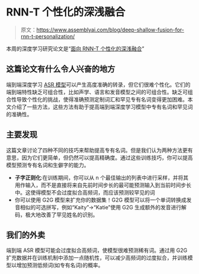 # RNN-T 个性化的深浅融合

> 原文：<https://www.assemblyai.com/blog/deep-shallow-fusion-for-rnn-t-personalization/>

本周的深度学习研究论文是“[面向 RNN-T 个性化的深浅融合](https://arxiv.org/abs/2011.07754)”

## 这篇论文有什么令人兴奋的地方

端到端深度学习 [ASR 模型](https://www.assemblyai.com/blog/what-is-asr/)可以产生高度准确的转录，但它们很难个性化。它们的端到端特性缺乏可组合性，比如声学、语言和发音模型之间的可组合性。缺乏可组合性导致个性化的挑战，使得准确预测定制词汇和罕见专有名词变得更加困难。本文介绍了一些方法，这些方法有助于提高端到端深度学习模型中专有名词和罕见词的准确性。

## 主要发现

这篇文章讨论了四种不同的技巧来帮助提高专有名词。但是我们认为两种方法更有意思，因为它们更简单，但仍然可以提高精确度。通过这些训练技巧，你可以提高模型预测专有名词和生僻字的能力。

*   **子字正则化**:在训练期间，你可以从 n 个最佳输出的列表中进行采样，并将其用作输入，而不是直接将来自先前时间步长的最可能预测输入到当前时间步长中。这使得模型不会过度拟合高频词，而应该预测较罕见的词
*   你可以使用 G2G 模型来扩充你的数据集！G2G 模型可以将一个单词转换成发音相似的可选拼写，例如“Kaity”→“Katie”使用 G2G 生成额外的发音进行解码，极大地改善了罕见姓名的识别。

## 我们的外卖

端到端 ASR 模型可能会过度拟合高频词，使模型很难预测稀有词。通过用 G2G 扩充数据并在训练机制中添加一点随机性，可以减少高频词的过度拟合，并训练模型以增加预测低频词(如专有名词)的概率。